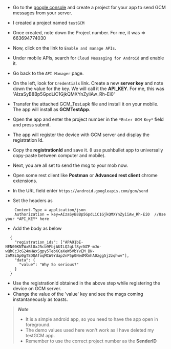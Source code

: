 * Go to the [google console](https://console.developers.google.com/project) and create a project for your app to send GCM messages from your server.
* I created a project named `testGCM`
* Once created, note down the Project number. For me, it was => 663694774030
* Now, click on the link to `Enable and manage APIs`.
* Under mobile APIs, search for `Cloud Messaging for Android` and enable it.
* Go back to the `API Manager` page.
* On the left, look for `Credentials` link. Create a new **server key** and note down the value for the key. We will call it the **API_KEY**. For me, this was 'AIzaSyB8Bp5GpdLiC1GjkQMXYnZyiiAw_Rh-Ei0'

* Transfer the attached GCM_Test.apk file and install it on your mobile. The app will install as **GCMTestApp**.
* Open the app and enter the project number in the `*Enter GCM Key*` field and press submit.
* The app will register the device with GCM server and display the registration Id.
* Copy the **registrationId** and save it. (I use pushbullet app to universally copy-paste between computer and mobile).

* Next, you are all set to send the msg to your mob now. 
* Open some rest client like **Postman** or **Advanced rest client** chrome extensions.
* In the URL field enter `https://android.googleapis.com/gcm/send`
* Set the headers as
```
    Content-Type = application/json
    Authorization = key=AIzaSyB8Bp5GpdLiC1GjkQMXYnZyiiAw_Rh-Ei0  //Use your *API_KEY* here
```
* Add the body as below
```
  {
    "registration_ids": ["APA91bE-NEN00KNTWxBl8xJ5cb9FbjAUILQ2qLf8yrNZF-mJo-wQhCcJcG24mHWxSgpy5TebKCaXeW5VbYvEM_BN-2nM8iGp0gTSDQAfoqMCW9Ydap2nP5p0NedMXmhA0zgg5j2zqhwv"],
    "data": {
      "value": "Why So serious?"
    }
  }
```
* Use the registrationId obtained in the above step while registering the device on GCM server.
* Change the value of the 'value' key and see the msgs coming instantaneously as toasts.

> **_Note_**
> * It is a simple android app, so you need to have the app open in foreground.
> * The demo values used here won't work as I have deleted my testGCM app.
> * Remember to use the correct project number as the **SenderID**